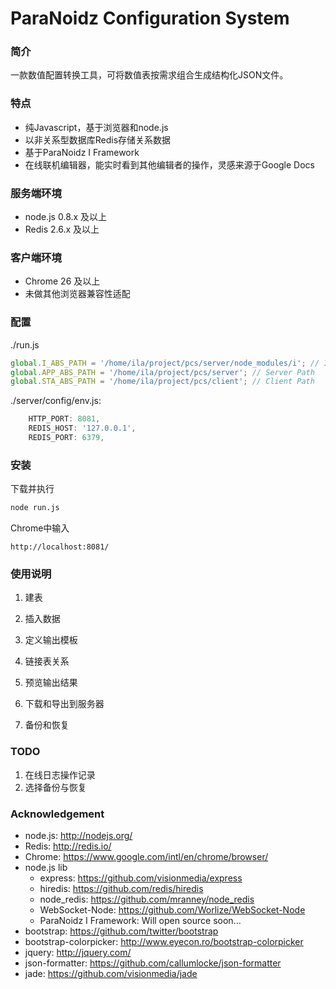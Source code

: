 ParaNoidz Configuration System 
===

### 简介

一款数值配置转换工具，可将数值表按需求组合生成结构化JSON文件。

### 特点

- 纯Javascript，基于浏览器和node.js
- 以非关系型数据库Redis存储关系数据
- 基于ParaNoidz I Framework
- 在线联机编辑器，能实时看到其他编辑者的操作，灵感来源于Google Docs

### 服务端环境

- node.js 0.8.x 及以上
- Redis 2.6.x 及以上

### 客户端环境

- Chrome 26 及以上
- 未做其他浏览器兼容性适配

### 配置

./run.js

```javascript
global.I_ABS_PATH = '/home/ila/project/pcs/server/node_modules/i'; // IFramework Path
global.APP_ABS_PATH = '/home/ila/project/pcs/server'; // Server Path
global.STA_ABS_PATH = '/home/ila/project/pcs/client'; // Client Path
```

./server/config/env.js:

```javascript
    HTTP_PORT: 8081,
    REDIS_HOST: '127.0.0.1',
    REDIS_PORT: 6379,
```

### 安装

下载并执行

```bash
node run.js
```

Chrome中输入

```
http://localhost:8081/
```

### 使用说明

1. 建表

2. 插入数据

3. 定义输出模板

4. 链接表关系

5. 预览输出结果

6. 下载和导出到服务器

7. 备份和恢复

### TODO

1. 在线日志操作记录
2. 选择备份与恢复

### Acknowledgement
- node.js: http://nodejs.org/
- Redis: http://redis.io/
- Chrome: https://www.google.com/intl/en/chrome/browser/
- node.js lib
    - express: https://github.com/visionmedia/express
    - hiredis: https://github.com/redis/hiredis
    - node_redis: https://github.com/mranney/node_redis
    - WebSocket-Node: https://github.com/Worlize/WebSocket-Node
    - ParaNoidz I Framework: Will open source soon...
- bootstrap: https://github.com/twitter/bootstrap
- bootstrap-colorpicker: http://www.eyecon.ro/bootstrap-colorpicker
- jquery: http://jquery.com/
- json-formatter: https://github.com/callumlocke/json-formatter
- jade: https://github.com/visionmedia/jade
